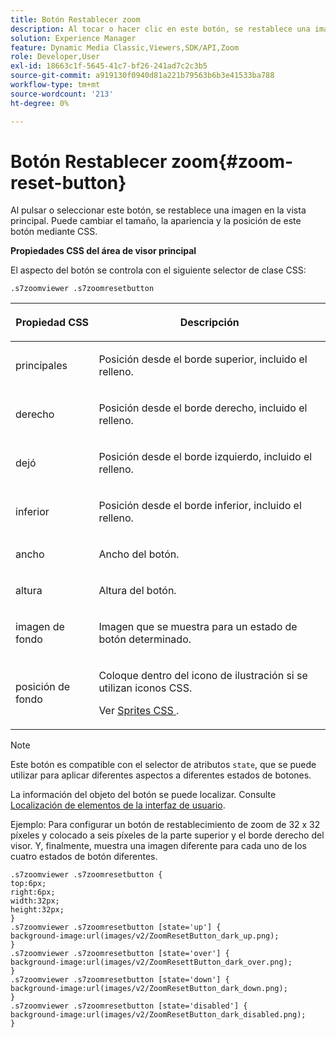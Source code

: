 ```yaml
---
title: Botón Restablecer zoom
description: Al tocar o hacer clic en este botón, se restablece una imagen en la vista principal. Puede cambiar el tamaño, la apariencia y la posición de este botón mediante CSS.
solution: Experience Manager
feature: Dynamic Media Classic,Viewers,SDK/API,Zoom
role: Developer,User
exl-id: 18663c1f-5645-41c7-bf26-241ad7c2c3b5
source-git-commit: a919130f0940d81a221b79563b6b3e41533ba788
workflow-type: tm+mt
source-wordcount: '213'
ht-degree: 0%

---
```


# Botón Restablecer zoom{#zoom-reset-button}

Al pulsar o seleccionar este botón, se restablece una imagen en la vista principal. Puede cambiar el tamaño, la apariencia y la posición de este botón mediante CSS.

<!--<a id="section_061E550C1C1D4DB2BD663A898895B38C"></a>-->

**Propiedades CSS del área de visor principal**

El aspecto del botón se controla con el siguiente selector de clase CSS:

```
.s7zoomviewer .s7zoomresetbutton
```

<table id="table_94EE3F5BBE4547C0B4943471CEE7EDE4"> 
 <thead> 
  <tr> 
   <th colname="col1" class="entry"> <p> Propiedad CSS </p> </th> 
   <th colname="col2" class="entry"> <p>Descripción </p> </th> 
  </tr> 
 </thead>
 <tbody> 
  <tr> 
   <td colname="col1"> <p> <span class="codeph"> </span> principales </p> </td> 
   <td colname="col2"> <p>Posición desde el borde superior, incluido el relleno. </p> </td> 
  </tr> 
  <tr> 
   <td colname="col1"> <p> <span class="codeph"> derecho </span> </p> </td> 
   <td colname="col2"> <p>Posición desde el borde derecho, incluido el relleno. </p> </td> 
  </tr> 
  <tr> 
   <td colname="col1"> <p> <span class="codeph"> dejó </span> </p> </td> 
   <td colname="col2"> <p>Posición desde el borde izquierdo, incluido el relleno. </p> </td> 
  </tr> 
  <tr> 
   <td colname="col1"> <p> <span class="codeph"> inferior </span> </p> </td> 
   <td colname="col2"> <p>Posición desde el borde inferior, incluido el relleno. </p> </td> 
  </tr> 
  <tr> 
   <td colname="col1"> <p> <span class="codeph"> ancho </span> </p> </td> 
   <td colname="col2"> <p>Ancho del botón. </p> </td> 
  </tr> 
  <tr> 
   <td colname="col1"> <p> <span class="codeph"> altura </span> </p> </td> 
   <td colname="col2"> <p>Altura del botón. </p> </td> 
  </tr> 
  <tr> 
   <td colname="col1"> <p> <span class="codeph"> imagen de fondo </span> </p> </td> 
   <td colname="col2"> <p>Imagen que se muestra para un estado de botón determinado. </p> </td> 
  </tr> 
  <tr> 
   <td colname="col1"> <p> <span class="codeph"> posición de fondo </span> </p> </td> 
   <td colname="col2"> <p> Coloque dentro del icono de ilustración si se utilizan iconos CSS. </p> <p>Ver <a href="../../../c-html5-s7-aem-asset-viewers/c-html5-flyout-viewer-20-about/c-html5-flyout-viewer-20-customizingviewer/c-html5-flyout-viewer-20-customizingviewer.md#section-0711ece44a4740168cfd7624c9010bd1" format="dita" scope="local"> Sprites CSS </a>. </p> </td> 
  </tr> 
 </tbody> 
</table>

>[!NOTE]
>
>Este botón es compatible con el selector de atributos `state`, que se puede utilizar para aplicar diferentes aspectos a diferentes estados de botones.

La información del objeto del botón se puede localizar. Consulte [Localización de elementos de la interfaz de usuario](../../../c-html5-s7-aem-asset-viewers/c-html5-20-zoom-viewer-about/c-html5-20-zoom-viewer-localization.md#concept-cbfc39344c494eb7b9f6a272cff0cc74).

Ejemplo: Para configurar un botón de restablecimiento de zoom de 32 x 32 píxeles y colocado a seis píxeles de la parte superior y el borde derecho del visor. Y, finalmente, muestra una imagen diferente para cada uno de los cuatro estados de botón diferentes.

```
.s7zoomviewer .s7zoomresetbutton { 
top:6px; 
right:6px; 
width:32px; 
height:32px; 
} 
.s7zoomviewer .s7zoomresetbutton [state='up'] { 
background-image:url(images/v2/ZoomResetButton_dark_up.png); 
} 
.s7zoomviewer .s7zoomresetbutton [state='over'] {  
background-image:url(images/v2/ZoomResettButton_dark_over.png); 
} 
.s7zoomviewer .s7zoomresetbutton [state='down'] {  
background-image:url(images/v2/ZoomResetButton_dark_down.png); 
} 
.s7zoomviewer .s7zoomresetbutton [state='disabled'] { 
background-image:url(images/v2/ZoomResetButton_dark_disabled.png); 
}
```

